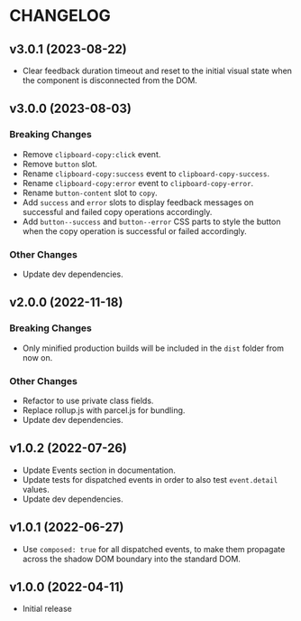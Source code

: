 # CHANGELOG

## v3.0.1 (2023-08-22)

- Clear feedback duration timeout and reset to the initial visual state when the component is disconnected from the DOM.

## v3.0.0 (2023-08-03)

### Breaking Changes

- Remove `clipboard-copy:click` event.
- Remove `button` slot.
- Rename `clipboard-copy:success` event to `clipboard-copy-success`.
- Rename `clipboard-copy:error` event to `clipboard-copy-error`.
- Rename `button-content` slot to `copy`.
- Add `success` and `error` slots to display feedback messages on successful and failed copy operations accordingly.
- Add `button--success` and `button--error` CSS parts to style the button when the copy operation is successful or failed accordingly.

### Other Changes

- Update dev dependencies.

## v2.0.0 (2022-11-18)

### Breaking Changes

- Only minified production builds will be included in the `dist` folder from now on.

### Other Changes

- Refactor to use private class fields.
- Replace rollup.js with parcel.js for bundling.
- Update dev dependencies.

## v1.0.2 (2022-07-26)

- Update Events section in documentation.
- Update tests for dispatched events in order to also test `event.detail` values.
- Update dev dependencies.

## v1.0.1 (2022-06-27)

- Use `composed: true` for all dispatched events, to make them propagate across the shadow DOM boundary into the standard DOM.

## v1.0.0 (2022-04-11)

- Initial release

